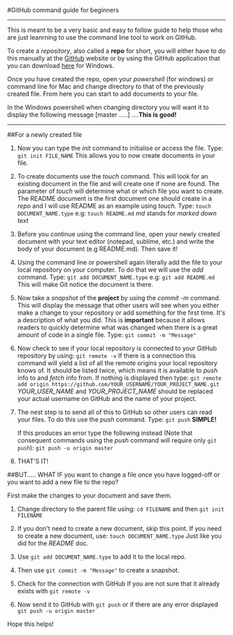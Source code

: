 #GitHub command guide for beginners

--------------------------------------

This is meant to be a very basic and easy to follow guide to help those who are just leanrning to use the command line tool to work on GitHub. 

To create a _repository_, also called a __repo__ for short, you will either have to do this manually at the [GitHub](https://github.com/) website or by using the GitHub application that you can download [here](https://windows.github.com/) for Windows.

Once you have created the repo, open your _powershell_ (for windows) or command line for Mac and change directory to that of the previously created file. 
From here you can start to add documents to your file.

In the Windows powershell when changing directory you will want it to display the following message \[master .....\] ....__This is good!__ 

------------------------------------------

##For a newly created file

1. Now you can type the _init_ command to initialise or access the file.
	Type: `git init FILE_NAME`
	This allows you to now create documents in your file.

2. To create documents use the _touch_ command. This will look for an existing document in the file and will create one if none are found. The parameter of _touch_ will determine what or which file you want to create.
	The README document is the first document one should create in a _repo_ and I will use README as an example using _touch_. 
	Type: `touch DOCUMENT_NAME.type`
	e.g: `touch README.md` _md_ stands for _marked down text_

3. Before you continue using the command line, open your newly created document with your text editor (notepad, sublime, etc.) and write the body of your document (e.g README.md). Then save it!

4. Using the command line or powershell again literally add the file to your local repository on your computer. To do that we will use the _add_ command.
	Type: `git add DOCUMENT_NAME.type`
	e.g: `git add README.md`
	This will make Git notice the document is there.

5. Now take a _snapshot_ of the __project__ by using the _commit -m_ command.
	This will display the message that other users will see when you either make a change to your repository or add something for the first time. It's a description of what you did. This is __important__ because it allows readers to quickly determine what was changed when there is a great amount of code in a single file.
	Type: `git commit -m "Message"`

6. Now check to see if your local repository is connected to your GitHub repository by using:
	`git remote -v`
	If there is a connection this command will yield a list of all the remote origins your local repository knows of. It should be listed twice, which means it is available to _push_ info to and _fetch_ info from.
	If nothing is displayed then type:
	`git remote add origin https://github.com/YOUR_USERNAME/YOUR_PROJECT_NAME.git` _YOUR\_USER\_NAME_ and _YOUR\_PROJECT\_NAME_ should be replaced your actual username on GitHub and the name of your project. 

7. The nest step is to send all of this to GitHub so other users can read your files. To do this use the _push_ command.
	Type: `git push` __SIMPLE!__

	If this produces an error type the following instead (Note that consequent commands using the _push_ command will require only `git push`):
	`git push -u origin master`

8. THAT'S IT! 

##BUT..... WHAT IF you want to change a file once you have logged-off or you want to add a new file to the repo?

First make the changes to your document and save them.

1. Change directory to the parent file using:
	`cd FILENAME`
	and then
	`git init FILENAME`

2. If you don't need to create a new document, skip this point. 
	If you need to create a new document, use:
	`touch DOCUMENT_NAME.type`
	Just like you did for the _README_ doc.

3. Use `git add DOCUMENT_NAME.type` to add it to the local repo.

4. Then use `git commit -m "Message"` to create a snapshot.

5. Check for the connection with GitHub if you are not sure that it already exists with `git remote -v`

6. Now send it to GitHub with `git push` or if there are any error displayed `git push -u origin master`

Hope this helps!
